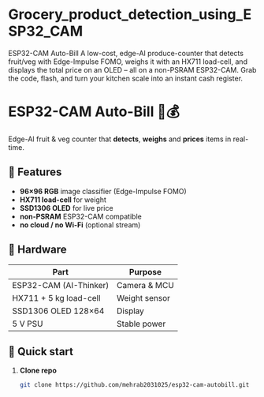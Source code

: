 # Grocery_product_detection_using_ESP32_CAM
ESP32-CAM Auto-Bill A low-cost, edge-AI produce-counter that detects fruit/veg with Edge-Impulse FOMO, weighs it with an HX711 load-cell, and displays the total price on an OLED – all on a non-PSRAM ESP32-CAM. Grab the code, flash, and turn your kitchen scale into an instant cash register.


# ESP32-CAM Auto-Bill 🥕💰

Edge-AI fruit & veg counter that **detects**, **weighs** and **prices** items in real-time.

## 🚀 Features
- **96×96 RGB** image classifier (Edge-Impulse FOMO)
- **HX711 load-cell** for weight
- **SSD1306 OLED** for live price
- **non-PSRAM** ESP32-CAM compatible
- **no cloud / no Wi-Fi** (optional stream)

## 🧰 Hardware
| Part | Purpose |
|---|---|
| ESP32-CAM (AI-Thinker) | Camera & MCU |
| HX711 + 5 kg load-cell | Weight sensor |
| SSD1306 OLED 128×64 | Display |
| 5 V PSU | Stable power |

## 🔧 Quick start
1. **Clone repo**
   ```bash
   git clone https://github.com/mehrab2031025/esp32-cam-autobill.git
